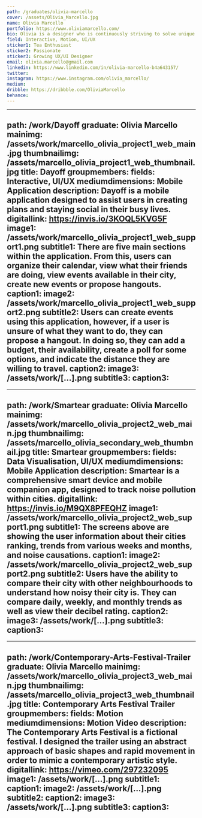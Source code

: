 ```yaml
---
path: /graduates/olivia-marcello
cover: /assets/Olivia_Marcello.jpg
name: Olivia Marcello
portfolio: https://www.oliviamarcello.com/
bio: Olivia is a designer who is continuously striving to solve unique and challenging problems. As a product designer, she is curious about the process of investigating users' experiences and developing meaningful design solutions. One of her many goals is to positively influence the life and wellbeing of users in an intimate way. Olivia aims to consistently improve herself and her skills by learning from her mistakes and seeking out new information. 
field: Interactive, Motion, UI/UX
sticker1: Tea Enthusiast 
sticker2: Passionate
sticker3: Growing UX/UI Designer
email: olivia.marcello@gmail.com
linkedin: https://www.linkedin.com/in/olivia-marcello-b4a643157/
twitter:
instagram: https://www.instagram.com/olivia_marcello/
medium:
dribble: https://dribbble.com/OliviaMarcello
behance:
---
```


---
path: /work/Dayoff
graduate: Olivia Marcello
mainimg: /assets/work/marcello_olivia_project1_web_main.jpg
thumbnailimg: /assets/marcello_olivia_project1_web_thumbnail.jpg
title: Dayoff
groupmembers:
fields: Interactive, UI/UX
mediumdimensions: Mobile Application
description: Dayoff is a mobile application designed to assist users in creating plans and staying social in their busy lives.
digitallink: https://invis.io/3KOQL5KVG5F
image1: /assets/work/marcello_olivia_project1_web_support1.png
subtitle1: There are five main sections within the application. From this, users can organize their calendar, view what their friends are doing, view events available in their city, create new events or propose hangouts.
caption1:
image2: /assets/work/marcello_olivia_project1_web_support2.png
subtitle2: Users can create events using this application, however, if a user is unsure of what they want to do, they can propose a hangout. In doing so, they can add a budget, their availability, create a poll for some options, and indicate the distance they are willing to travel. 
caption2:
image3: /assets/work/[...].png
subtitle3:
caption3:
---

---
path: /work/Smartear
graduate: Olivia Marcello
mainimg: /assets/work/marcello_olivia_project2_web_main.jpg
thumbnailimg: /assets/marcello_olivia_secondary_web_thumbnail.jpg
title: Smartear
groupmembers:
fields: Data Visualisation, UI/UX
mediumdimensions: Mobile Application
description: Smartear is a comprehensive smart device and mobile companion app, designed to track noise pollution within cities.
digitallink: https://invis.io/M9QX8PFEQHZ
image1: /assets/work/marcello_olivia_project2_web_support1.png
subtitle1: The screens above are showing the user information about their cities ranking,  trends from various weeks and months, and noise causations.
caption1:
image2: /assets/work/marcello_olivia_project2_web_support2.png
subtitle2: Users have the ability to compare their city with other neighbourhoods to understand how noisy their city is. They can compare daily, weekly, and monthly trends as well as view their decibel rating.
caption2:
image3: /assets/work/[...].png
subtitle3:
caption3:
---

---
path: /work/Contemporary-Arts-Festival-Trailer
graduate: Olivia Marcello
mainimg: /assets/work/marcello_olivia_project3_web_main.jpg
thumbnailimg: /assets/marcello_olivia_project3_web_thumbnail.jpg
title: Contemporary Arts Festival Trailer
groupmembers:
fields: Motion
mediumdimensions: Motion Video
description: The Contemporary Arts Festival is a fictional festival. I designed the trailer using an abstract approach of basic shapes and rapid movement in order to mimic a contemporary artistic style. 
digitallink: https://vimeo.com/297232095
image1: /assets/work/[...].png
subtitle1: 
caption1:
image2: /assets/work/[...].png
subtitle2: 
caption2:
image3: /assets/work/[...].png
subtitle3:
caption3:
---
